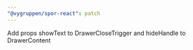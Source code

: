 ```yaml
---
"@vygruppen/spor-react": patch
---
```


Add props showText to DrawerCloseTrigger and hideHandle to DrawerContent
